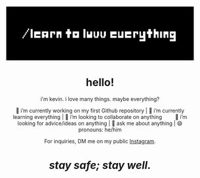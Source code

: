 [![Header](https://github.com/kevinesmaell/kevinesmaell/blob/main/header.png "Header")](https://kevinesmaell.github.io/)
<h1 align='center'> hello!</h1>
<p align='center'>
i'm kevin. i love many things. maybe everything?
</p>
<p align='center'>
🔭 i’m currently working on my first Github repository | 🌱 i’m currently learning everything | 👯 i’m looking to collaborate on anything &nbsp; &nbsp; &nbsp; &nbsp; 🤔 i’m looking for advice/ideas on anything | 💬 ask me about anything | 😄 pronouns: he/him 
</p>
</p>
<p align='center'>
For inquiries, DM me on my public <a href="https://instagram.com/uvv">Instagram</a>.

<h1 align='center'><i>stay safe; stay well.</i></h1>

<!--
